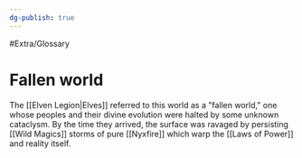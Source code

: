 ```yaml
---
dg-publish: true
---
```

#Extra/Glossary
# Fallen world

The [[Elven Legion|Elves]] referred to this world as a "fallen world," one whose peoples and their divine evolution were halted by some unknown cataclysm. By the time they arrived, the surface was ravaged by persisting [[Wild Magics]] storms of pure [[Nyxfire]] which warp the [[Laws of Power]] and reality itself.